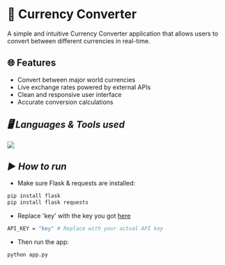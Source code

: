 # 💱 Currency Converter

A simple and intuitive Currency Converter application that allows users to convert between different currencies in real-time.

## 🌐 Features

- Convert between major world currencies
- Live exchange rates powered by external APIs
- Clean and responsive user interface
- Accurate conversion calculations

## ***🖥️ Languages & Tools used***

<p align="left">
  <a href="https://skillicons.dev">
    <img src="https://skillicons.dev/icons?i=py,flask,html,css,js" />
  </a>
</p>

## ***▶️ How to run***
- Make sure Flask & requests are installed:
```bash
pip install flask
pip install flask requests
```

- Replace 'key' with the key you got [here](https://www.exchangerate-api.com/)
```bash
API_KEY = "key" # Replace with your actual API key
```

- Then run the app:
```bash
python app.py
```
